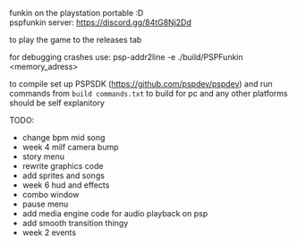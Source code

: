 funkin on the playstation portable :D  
pspfunkin server:
https://discord.gg/84tG8Nj2Dd

to play the game to the releases tab  

for debugging crashes use: psp-addr2line -e ./build/PSPFunkin <memory_adress> 

to compile set up PSPSDK (https://github.com/pspdev/pspdev) and run commands from `build commands.txt`
to build for pc and any other platforms should be self explanitory

TODO:
- change bpm mid song
- week 4 milf camera bump
- story menu
- rewrite graphics code
- add sprites and songs
- week 6 hud and effects
- combo window
- pause menu
- add media engine code for audio playback on psp
- add smooth transition thingy
- week 2 events
